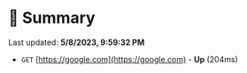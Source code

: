 # 📖 Summary
Last updated: **5/8/2023, 9:59:32 PM**

- `GET` [https://google.com](https://google.com) - **Up** (204ms)
